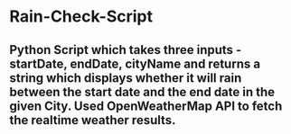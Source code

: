 # Rain-Check-Script

## Python Script which takes three inputs - startDate, endDate, cityName and returns a string which displays whether it will rain between the start date and the end date in the given City. Used OpenWeatherMap API to fetch the realtime weather results.
